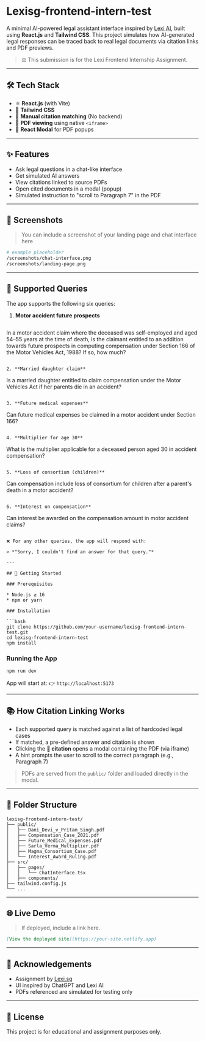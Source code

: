 # Lexisg-frontend-intern-test

A minimal AI-powered legal assistant interface inspired by [Lexi AI](https://lexi.io), built using **React.js** and **Tailwind CSS**. This project simulates how AI-generated legal responses can be traced back to real legal documents via citation links and PDF previews.

> ⚖️ This submission is for the Lexi Frontend Internship Assignment.

---

## 🛠 Tech Stack

* ⚛️ **React.js** (with Vite)
* 💨 **Tailwind CSS**
* 🧠 **Manual citation matching** (No backend)
* 📄 **PDF viewing** using native `<iframe>`
* 🣨 **React Modal** for PDF popups

---

## ✨ Features

* Ask legal questions in a chat-like interface
* Get simulated AI answers
* View citations linked to source PDFs
* Open cited documents in a modal (popup)
* Simulated instruction to "scroll to Paragraph 7" in the PDF

---

## 📸 Screenshots

> You can include a screenshot of your landing page and chat interface here

```bash
# example placeholder
/screenshots/chat-interface.png
/screenshots/landing-page.png
```

---

## 💬 Supported Queries

The app supports the following six queries:

1. **Motor accident future prospects**

   ```
In a motor accident claim where the deceased was self-employed and aged 54–55 
years at the time of death, is the claimant entitled to an addition towards future 
prospects in computing compensation under Section 166 of the Motor Vehicles Act, 
1988? If so, how much?
   ```

2. **Married daughter claim**

   ```
   Is a married daughter entitled to claim compensation under the Motor Vehicles Act if her parents die in an accident?
   ```

3. **Future medical expenses**

   ```
   Can future medical expenses be claimed in a motor accident under Section 166?
   ```

4. **Multiplier for age 30**

   ```
   What is the multiplier applicable for a deceased person aged 30 in accident compensation?
   ```

5. **Loss of consortium (children)**

   ```
   Can compensation include loss of consortium for children after a parent's death in a motor accident?
   ```

6. **Interest on compensation**

   ```
   Can interest be awarded on the compensation amount in motor accident claims?
   ```

❌ For any other queries, the app will respond with:

> *"Sorry, I couldn't find an answer for that query."*

---

## 🚀 Getting Started

### Prerequisites

* Node.js ≥ 16
* npm or yarn

### Installation

```bash
git clone https://github.com/your-username/lexisg-frontend-intern-test.git
cd lexisg-frontend-intern-test
npm install
```

### Running the App

```bash
npm run dev
```

App will start at:
👉 `http://localhost:5173`

---

## 📚 How Citation Linking Works

* Each supported query is matched against a list of hardcoded legal cases
* If matched, a pre-defined answer and citation is shown
* Clicking the **📄 citation** opens a modal containing the PDF (via iframe)
* A hint prompts the user to scroll to the correct paragraph (e.g., Paragraph 7)

> PDFs are served from the `public/` folder and loaded directly in the modal.

---

## 📁 Folder Structure

```
lexisg-frontend-intern-test/
├── public/
│   ├── Dani_Devi_v_Pritam_Singh.pdf
│   ├── Compensation_Case_2021.pdf
│   ├── Future_Medical_Expenses.pdf
│   ├── Sarla_Verma_Multiplier.pdf
│   ├── Magma_Consortium_Case.pdf
│   └── Interest_Award_Ruling.pdf
├── src/
│   ├── pages/
│   │   └── ChatInterface.tsx
│   ├── components/
├── tailwind.config.js
└── ...
```

---

## 🌐 Live Demo

> If deployed, include a link here.

```md
[View the deployed site](https://your-site.netlify.app)
```

---

## 🙏 Acknowledgements

* Assignment by [Lexi.sg](https://lexi.io)
* UI inspired by ChatGPT and Lexi AI
* PDFs referenced are simulated for testing only

---

## 📃 License

This project is for educational and assignment purposes only.
